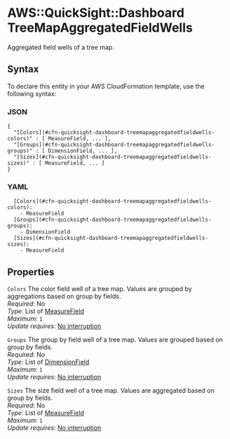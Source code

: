 # AWS::QuickSight::Dashboard TreeMapAggregatedFieldWells<a name="aws-properties-quicksight-dashboard-treemapaggregatedfieldwells"></a>

Aggregated field wells of a tree map\.

## Syntax<a name="aws-properties-quicksight-dashboard-treemapaggregatedfieldwells-syntax"></a>

To declare this entity in your AWS CloudFormation template, use the following syntax:

### JSON<a name="aws-properties-quicksight-dashboard-treemapaggregatedfieldwells-syntax.json"></a>

```
{
  "[Colors](#cfn-quicksight-dashboard-treemapaggregatedfieldwells-colors)" : [ MeasureField, ... ],
  "[Groups](#cfn-quicksight-dashboard-treemapaggregatedfieldwells-groups)" : [ DimensionField, ... ],
  "[Sizes](#cfn-quicksight-dashboard-treemapaggregatedfieldwells-sizes)" : [ MeasureField, ... ]
}
```

### YAML<a name="aws-properties-quicksight-dashboard-treemapaggregatedfieldwells-syntax.yaml"></a>

```
  [Colors](#cfn-quicksight-dashboard-treemapaggregatedfieldwells-colors):
    - MeasureField
  [Groups](#cfn-quicksight-dashboard-treemapaggregatedfieldwells-groups):
    - DimensionField
  [Sizes](#cfn-quicksight-dashboard-treemapaggregatedfieldwells-sizes):
    - MeasureField
```

## Properties<a name="aws-properties-quicksight-dashboard-treemapaggregatedfieldwells-properties"></a>

`Colors` <a name="cfn-quicksight-dashboard-treemapaggregatedfieldwells-colors"></a>
The color field well of a tree map\. Values are grouped by aggregations based on group by fields\.  
_Required_: No  
_Type_: List of [MeasureField](aws-properties-quicksight-dashboard-measurefield.md)  
_Maximum_: `1`  
_Update requires_: [No interruption](https://docs.aws.amazon.com/AWSCloudFormation/latest/UserGuide/using-cfn-updating-stacks-update-behaviors.html#update-no-interrupt)

`Groups` <a name="cfn-quicksight-dashboard-treemapaggregatedfieldwells-groups"></a>
The group by field well of a tree map\. Values are grouped based on group by fields\.  
_Required_: No  
_Type_: List of [DimensionField](aws-properties-quicksight-dashboard-dimensionfield.md)  
_Maximum_: `1`  
_Update requires_: [No interruption](https://docs.aws.amazon.com/AWSCloudFormation/latest/UserGuide/using-cfn-updating-stacks-update-behaviors.html#update-no-interrupt)

`Sizes` <a name="cfn-quicksight-dashboard-treemapaggregatedfieldwells-sizes"></a>
The size field well of a tree map\. Values are aggregated based on group by fields\.  
_Required_: No  
_Type_: List of [MeasureField](aws-properties-quicksight-dashboard-measurefield.md)  
_Maximum_: `1`  
_Update requires_: [No interruption](https://docs.aws.amazon.com/AWSCloudFormation/latest/UserGuide/using-cfn-updating-stacks-update-behaviors.html#update-no-interrupt)

